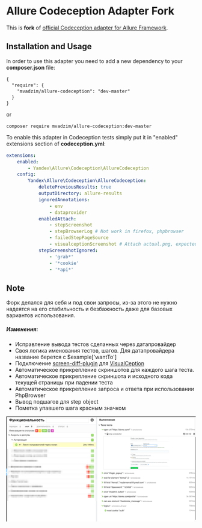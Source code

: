 # Allure Codeception Adapter Fork

This is **fork** of [official Codeception adapter for Allure Framework](https://github.com/allure-framework/allure-codeception).


## Installation and Usage
In order to use this adapter you need to add a new dependency to your **composer.json** file:
```
{
  "require": {
    "mvadzim/allure-codeception": "dev-master"
  }
}
```

or

```
composer require mvadzim/allure-codeception:dev-master
```

To enable this adapter in Codeception tests simply put it in "enabled" extensions section of **codeception.yml**:
```yaml
extensions:
    enabled:
        - Yandex\Allure\Codeception\AllureCodeception
    config:
        Yandex\Allure\Codeception\AllureCodeception:
            deletePreviousResults: true
            outputDirectory: allure-results
            ignoredAnnotations:
                - env
                - dataprovider
            enabledAttach:
                - stepScreenshot
                - stepBrowserLog # Not work in firefox, phpbrowser
                - failedStepPageSource
                - visualceptionScreenshot # Attach actual.png, expected.png, diff.png for screen-diff-plugin
            stepScreenshotIgnored:
                - 'grab*'
                - '*cookie'
                - '*api*'
```

 
## Note

Форк делался для себя и под свои запросы, из-за этого не нужно надеятся на его стабильность и безбажность даже для базовых вариантов использования.

##### Изменения:
* Исправление вывода тестов сделанных через датапровайдер
* Своя логика именования тестов, шагов. Для датапровайдера название берется с  $example['wantTo']
* Подключение [screen-diff-plugin](https://github.com/allure-framework/allure2/tree/master/plugins/screen-diff-plugin) для [VisualCeption](https://github.com/mvadzim/VisualCeption)
* Автоматическое прикрепление скриншотов для каждого шага теста.
* Автоматическое прикрепление скриншота и исходного кода текущей страницы при падении теста
* Автоматическое прикрепление запроса и ответа при использовании PhpBrowser
* Вывод подшагов для step object
* Пометка упавшего шага красным значком
 
               
 ![sample report screenshot](allure-report-sample.png)
